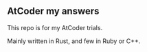 ## AtCoder my answers

This repo is for my AtCoder trials.

Mainly written in Rust, and few in Ruby or C++.
